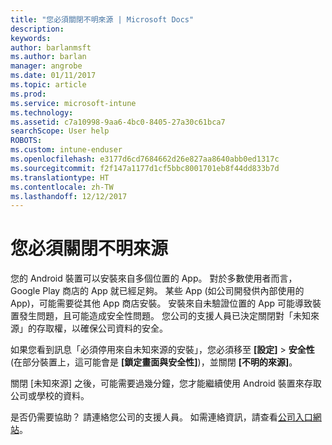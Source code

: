 ```yaml
---
title: "您必須關閉不明來源 | Microsoft Docs"
description: 
keywords: 
author: barlanmsft
ms.author: barlan
manager: angrobe
ms.date: 01/11/2017
ms.topic: article
ms.prod: 
ms.service: microsoft-intune
ms.technology: 
ms.assetid: c7a10998-9aa6-4bc0-8405-27a30c61bca7
searchScope: User help
ROBOTS: 
ms.custom: intune-enduser
ms.openlocfilehash: e3177d6cd7684662d26e827aa8640abb0ed1317c
ms.sourcegitcommit: f2f147a1177d1cf5bbc8001701eb8f44dd833b7d
ms.translationtype: HT
ms.contentlocale: zh-TW
ms.lasthandoff: 12/12/2017
---
```

# <a name="you-need-to-turn-off-unknown-sources"></a>您必須關閉不明來源

您的 Android 裝置可以安裝來自多個位置的 App。 對於多數使用者而言，Google Play 商店的 App 就已經足夠。 某些 App (如公司開發供內部使用的 App)，可能需要從其他 App 商店安裝。 安裝來自未驗證位置的 App 可能導致裝置發生問題，且可能造成安全性問題。 您公司的支援人員已決定關閉對「未知來源」的存取權，以確保公司資料的安全。

如果您看到訊息「必須停用來自未知來源的安裝」，您必須移至 **[設定]** > **安全性** (在部分裝置上，這可能會是 **[鎖定畫面與安全性]**)，並關閉 **[不明的來源]**。

關閉 [未知來源] 之後，可能需要過幾分鐘，您才能繼續使用 Android 裝置來存取公司或學校的資料。

是否仍需要協助？ 請連絡您公司的支援人員。 如需連絡資訊，請查看[公司入口網站](https://portal.manage.microsoft.com#HelpDeskDialog)。
